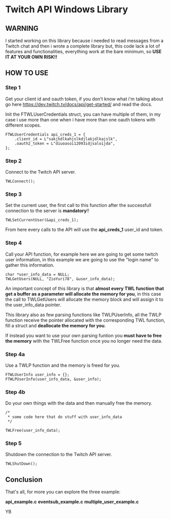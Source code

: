 # Twitch API Windows Library

## WARNING
I started working on this library because i needed to read messages from a Twitch chat and then
i wrote a complete library but, this code lack a lot of features and functionalities,
everything work at the bare minimum, so **USE IT AT YOUR OWN RISK!!**

## HOW TO USE

### Step 1
Get your client id and oauth token, if you don't know what i'm talking about 
go here https://dev.twitch.tv/docs/api/get-started/ and read the docs.

Init the FTWLUserCredentials struct, you can have multiple of them,
in my case i use more than one when i have more than one oauth tokens with different scopes.
```
FTWLUserCredentials api_creds_1 = {
	.client_id = L"sakjhdlkahjslkdjlakjdlkajslk",
	.oauth2_token = L"diuoasoi12093idjsaloijda",
};
```

### Step 2
Connect to the Twitch API server.
```
TWLConnect();
```

### Step 3
Set the current user, the first call to this function after the successfull
connection to the server is **mandatory**!!

`TWLSetCurrentUser(&api_creds_1);`

From here every calls to the API will use the **api_creds_1** user_id and token.

### Step 4
Call your API function, for example here we are going to get some twitch user information,
in this example we are going to use the "login name" to gather this information.
```
char *user_info_data = NULL;
TWLGetUsers(NULL, "ZioYuri78", &user_info_data);
```

An important concept of this library is that **almost every TWL function that get a buffer
as a parameter will allocate the memory for you**, in this case the call to TWLGetUsers
will allocate the memory block and will assign it to the user_info_data pointer.

This library also as few parsing functions like TWLPUserInfo, all the TWLP function
receive the pointer allocated with the corresponding TWL function, fill a struct and
**deallocate the memory for you**.

If instead you want to use your own parsing funtion you **must have to free the memory**
with the TWLFree function once you no longer need the data. 

### Step 4a
Use a TWLP function and the memory is freed for you.
```
FTWLUserInfo user_info = {};
FTWLPUserInfo(user_info_data, &user_info);
```

### Step 4b
Do your own things with the data and then manually free the memory.
```
/* 
 * some code here that do stuff with user_info_data
 */

TWLFree(user_info_data);
```

### Step 5
Shutdown the connection to the Twitch API server.
```
TWLShutDown();
```

## Conclusion
That's all, for more you can explore the three example:

**api_example.c**
**eventsub_example.c**
**multiple_user_example.c**

YB

    

